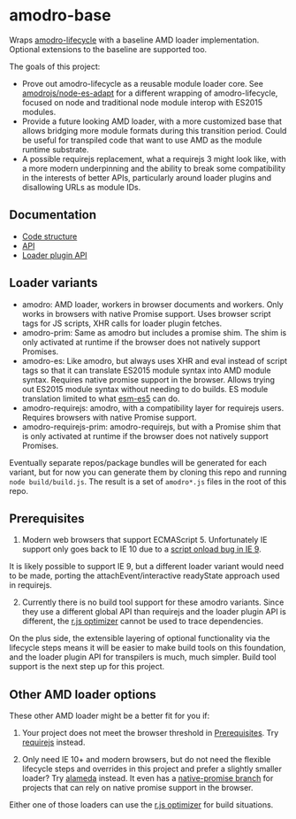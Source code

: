 # amodro-base

Wraps [amodro-lifecycle](https://github.com/amodrojs/amodro-lifecycle) with a baseline AMD loader implementation. Optional extensions to the baseline are supported too.

The goals of this project:

* Prove out amodro-lifecycle as a reusable module loader core. See [amodrojs/node-es-adapt](https://github.com/amodrojs/node-es-adapt) for a different wrapping of amodro-lifecycle, focused on node and traditional node module interop with ES2015 modules.
* Provide a future looking AMD loader, with a more customized base that allows bridging more module formats during this transition period. Could be useful for transpiled code that want to use AMD as the module runtime substrate.
* A possible requirejs replacement, what a requirejs 3 might look like, with a more modern underpinning and the ability to break some compatibility in the interests of better APIs, particularly around loader plugins and disallowing URLs as module IDs.

## Documentation

* [Code structure](https://github.com/amodrojs/amodro-base/blob/master/docs/structure.md)
* [API](https://github.com/amodrojs/amodro-base/blob/master/docs/api.md)
* [Loader plugin API](https://github.com/amodrojs/amodro-base/blob/master/docs/loader-plugin-api.md)

## Loader variants

* amodro: AMD loader, workers in browser documents and workers. Only works in browsers with native Promise support. Uses browser script tags for JS scripts, XHR calls for loader plugin fetches.
* amodro-prim: Same as amodro but includes a promise shim. The shim is only activated at runtime if the browser does not natively support Promises.
* amodro-es: Like amodro, but always uses XHR and eval instead of script tags so that it can translate ES2015 module syntax into AMD module syntax. Requires native promise support in the browser. Allows trying out ES2015 module syntax without needing to do builds. ES module translation limited to what [esm-es5](https://github.com/jrburke/esm-es5) can do.
* amodro-requirejs: amodro, with a compatibility layer for requirejs users. Requires browsers with native Promise support.
* amodro-requirejs-prim: amodro-requirejs, but with a Promise shim that is only activated at runtime if the browser does not natively support Promises.

Eventually separate repos/package bundles will be generated for each variant, but for now you can generate them by cloning this repo and running `node build/build.js`. The result is a set of `amodro*.js` files in the root of this repo.

## Prerequisites

1) Modern web browsers that support ECMAScript 5. Unfortunately IE support only goes back to IE 10 due to a [script onload bug in IE 9](https://connect.microsoft.com/IE/feedback/details/648057/script-onload-event-is-not-fired-immediately-after-script-execution).

It is likely possible to support IE 9, but a different loader variant would need to be made, porting the attachEvent/interactive readyState approach used in requirejs.

2) Currently there is no build tool support for these amodro variants. Since they use a different global API than requirejs and the loader plugin API is different, the [r.js optimizer](http://requirejs.org/docs/optimization.html) cannot be used to trace dependencies.

On the plus side, the extensible layering of optional functionality via the lifecycle steps means it will be easier to make build tools on this foundation, and the loader plugin API for transpilers is much, much simpler. Build tool support is the next step up for this project.

## Other AMD loader options

These other AMD loader might be a better fit for you if:

1) Your project does not meet the browser threshold in [Prerequisites](#prerequisites). Try [requirejs](https://github.com/jrburke/requirejs) instead.

2) Only need IE 10+ and modern browsers, but do not need the flexible lifecycle steps and overrides in this project and prefer a slightly smaller loader? Try [alameda](https://github.com/requirejs/alameda) instead. It even has a [native-promise branch](https://github.com/requirejs/alameda/tree/native-promise) for projects that can rely on native promise support in the browser.

Either one of those loaders can use the [r.js optimizer](http://requirejs.org/docs/optimization.html) for build situations.

